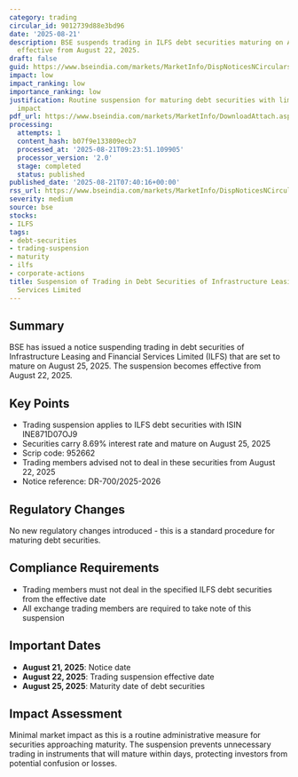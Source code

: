 ```yaml
---
category: trading
circular_id: 9012739d88e3bd96
date: '2025-08-21'
description: BSE suspends trading in ILFS debt securities maturing on August 25, 2025
  effective from August 22, 2025.
draft: false
guid: https://www.bseindia.com/markets/MarketInfo/DispNoticesNCirculars.aspx?Noticeid={7BEAC33A-11C4-4AD7-86D8-3BC6B8D76F76}&noticeno=20250821-4&dt=08/21/2025&icount=4&totcount=10&flag=0
impact: low
impact_ranking: low
importance_ranking: low
justification: Routine suspension for maturing debt securities with limited market
  impact
pdf_url: https://www.bseindia.com/markets/MarketInfo/DownloadAttach.aspx?id=20250821-4&attachedId=
processing:
  attempts: 1
  content_hash: b07f9e133809ecb7
  processed_at: '2025-08-21T09:23:51.109905'
  processor_version: '2.0'
  stage: completed
  status: published
published_date: '2025-08-21T07:40:16+00:00'
rss_url: https://www.bseindia.com/markets/MarketInfo/DispNoticesNCirculars.aspx?Noticeid={7BEAC33A-11C4-4AD7-86D8-3BC6B8D76F76}&noticeno=20250821-4&dt=08/21/2025&icount=4&totcount=10&flag=0
severity: medium
source: bse
stocks:
- ILFS
tags:
- debt-securities
- trading-suspension
- maturity
- ilfs
- corporate-actions
title: Suspension of Trading in Debt Securities of Infrastructure Leasing and Financial
  Services Limited
---
```


## Summary

BSE has issued a notice suspending trading in debt securities of Infrastructure Leasing and Financial Services Limited (ILFS) that are set to mature on August 25, 2025. The suspension becomes effective from August 22, 2025.

## Key Points

- Trading suspension applies to ILFS debt securities with ISIN INE871D07OJ9
- Securities carry 8.69% interest rate and mature on August 25, 2025
- Scrip code: 952662
- Trading members advised not to deal in these securities from August 22, 2025
- Notice reference: DR-700/2025-2026

## Regulatory Changes

No new regulatory changes introduced - this is a standard procedure for maturing debt securities.

## Compliance Requirements

- Trading members must not deal in the specified ILFS debt securities from the effective date
- All exchange trading members are required to take note of this suspension

## Important Dates

- **August 21, 2025**: Notice date
- **August 22, 2025**: Trading suspension effective date
- **August 25, 2025**: Maturity date of debt securities

## Impact Assessment

Minimal market impact as this is a routine administrative measure for securities approaching maturity. The suspension prevents unnecessary trading in instruments that will mature within days, protecting investors from potential confusion or losses.